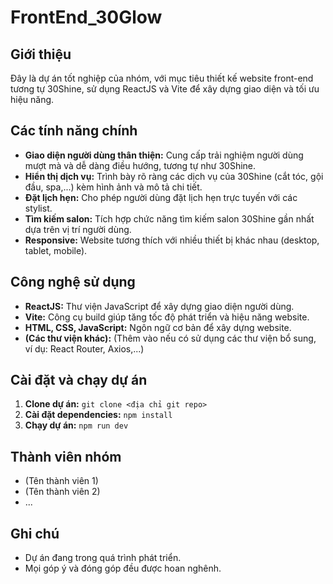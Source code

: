 # FrontEnd_30Glow

## Giới thiệu

Đây là dự án tốt nghiệp của nhóm, với mục tiêu thiết kế website front-end tương tự 30Shine, sử dụng ReactJS và Vite để xây dựng giao diện và tối ưu hiệu năng.

## Các tính năng chính

* **Giao diện người dùng thân thiện:**  Cung cấp trải nghiệm người dùng mượt mà và dễ dàng điều hướng, tương tự như 30Shine.
* **Hiển thị dịch vụ:**  Trình bày rõ ràng các dịch vụ của 30Shine (cắt tóc, gội đầu, spa,...) kèm hình ảnh và mô tả chi tiết.
* **Đặt lịch hẹn:** Cho phép người dùng đặt lịch hẹn trực tuyến với các stylist.
* **Tìm kiếm salon:**  Tích hợp chức năng tìm kiếm salon 30Shine gần nhất dựa trên vị trí người dùng.
* **Responsive:**  Website tương thích với nhiều thiết bị khác nhau (desktop, tablet, mobile).

## Công nghệ sử dụng

* **ReactJS:**  Thư viện JavaScript để xây dựng giao diện người dùng.
* **Vite:**  Công cụ build giúp tăng tốc độ phát triển và hiệu năng website.
* **HTML, CSS, JavaScript:**  Ngôn ngữ cơ bản để xây dựng website.
* **(Các thư viện khác):**  (Thêm vào nếu có sử dụng các thư viện bổ sung, ví dụ: React Router, Axios,...)

## Cài đặt và chạy dự án

1. **Clone dự án:** `git clone <địa chỉ git repo>`
2. **Cài đặt dependencies:** `npm install`
3. **Chạy dự án:** `npm run dev`

## Thành viên nhóm

* (Tên thành viên 1)
* (Tên thành viên 2)
* ...

## Ghi chú

* Dự án đang trong quá trình phát triển.
* Mọi góp ý và đóng góp đều được hoan nghênh.
